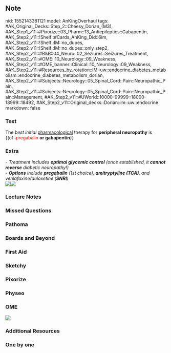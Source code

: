 ## Note
nid: 1552143381121
model: AnKingOverhaul
tags: #AK_Original_Decks::Step_2::Cheesy_Dorian_(M3), #AK_Step1_v11::#Pixorize::03_Pharm::13_Antiepileptics::Gabapentin, #AK_Step2_v11::!Shelf::#Cards_AnKing_Did::6im, #AK_Step2_v11::!Shelf::IM::no_dupes, #AK_Step2_v11::!Shelf::IM::no_dupes::only_step2, #AK_Step2_v11::#B&B::04_Neuro::02_Seziures::Seizures_Treatment, #AK_Step2_v11::#OME::10_Neurology::09_Weakness, #AK_Step2_v11::#OME_banner::Clinical::10_Neurology::09_Weakness, #AK_Step2_v11::#Resources_by_rotation::IM::uw::endocrine_diabetes_metabolism::endocrine_diabetes_metabolism_dorian, #AK_Step2_v11::#Subjects::Neurology::05_Spinal_Cord::Pain::Neuropathic_Pain, #AK_Step2_v11::#Subjects::Neurology::05_Spinal_Cord::Pain::Neuropathic_Pain::Management, #AK_Step2_v11::#UWorld::10000-99999::18000-18999::18492, #AK_Step2_v11::Original_decks::Dorian::im::uw::endocrine
markdown: false

### Text
The <i>best initial</i> <u style="">pharmacological</u> therapy for
<b>peripheral neuropathy</b> is {{c1::<font color="#FF0000" style=
"">pregabalin</font> <b>or gabapentin</b>}}

### Extra
<div>
  <div>
    <i>- Treatment includes</i> <i style=
    "font-weight: bold;">optimal glycemic control</i>
    <i>(</i><i>once established, it <b>cannot reverse</b> diabetic
    neuropathy!)</i>
  </div>
  <div>
    <i>- <b>Options</b> include <b>pregabalin</b> (1st choice),
    <b>amitryptyline (TCA)</b>, and venlafaxine/duloxetine
    (<b>SNRI</b>)</i>
  </div>
  <div><img src="meh.png"><img src=
  "paste-538631848591834.jpg"></div>
</div>

### Lecture Notes


### Missed Questions


### Pathoma


### Boards and Beyond


### First Aid


### Sketchy


### Pixorize


### Physeo


### OME
<div class="ome-widget">
  <a href=
  "https://onlinemeded.org/spa/neurology/weakness/acquire?ref=anki">
  <img src="_OME_AnkiFlashcards_Lesson_6.png"></a>
</div>

### Additional Resources


### One by one

